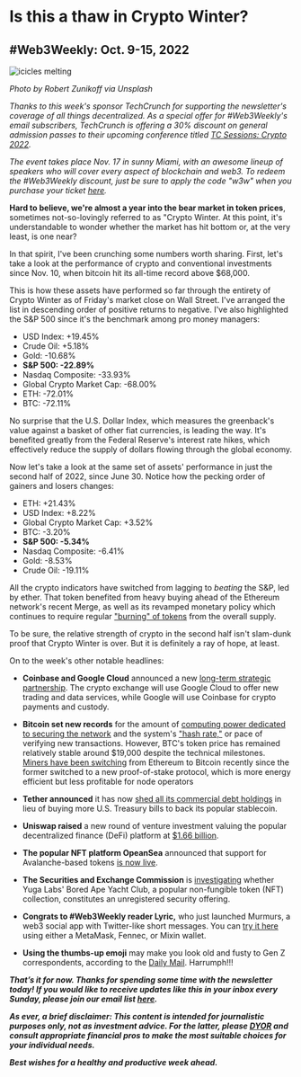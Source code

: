 # Is this a thaw in Crypto Winter?
## #Web3Weekly: Oct. 9-15, 2022

![icicles melting](https://images.unsplash.com/photo-1542730876-206eabda479f?ixlib=rb-1.2.1&ixid=MnwxMjA3fDB8MHxzZWFyY2h8Nnx8aWNpY2xlc3xlbnwwfHwwfHw%3D&auto=format&fit=crop&w=1000&q=60)

*Photo by Robert Zunikoff via Unsplash*

*Thanks to this week's sponsor TechCrunch for supporting the newsletter's coverage of all things decentralized. As a special offer for #Web3Weekly's email subscribers, TechCrunch is offering a 30% discount on  general admission passes to their upcoming conference titled [TC Sessions: Crypto 2022](https://techcrunch.com/events/tc-sessions-crypto-2022/?promo=w3w&display=true).*

*The event takes place Nov. 17 in sunny Miami, with an awesome lineup of speakers who will cover every aspect of blockchain and web3. To redeem the #Web3Weekly discount, just be sure to apply the code "w3w" when you purchase your ticket [here](https://techcrunch.com/events/tc-sessions-crypto-2022/?promo=w3w&display=true).*

**Hard to believe, we're almost a year into the bear market in token prices**, sometimes not-so-lovingly referred to as "Crypto Winter. At this point, it's understandable to wonder whether the market has hit bottom or, at the very least, is one near?

In that spirit, I've been crunching some numbers worth sharing. First, let's take a look at the performance of crypto and conventional investments since Nov. 10, when bitcoin hit its all-time record above $68,000.

This is how these assets have performed so far through the entirety of Crypto Winter as of Friday's market close on Wall Street. I've arranged the list in descending order of positive returns to negative. I've also highlighted the S&P 500 since it's the benchmark among pro money managers:

- USD Index: +19.45%
- Crude Oil: +5.18%
- Gold: -10.68%
- **S&P 500: -22.89%**
- Nasdaq Composite: -33.93%
- Global Crypto Market Cap: -68.00%
- ETH: -72.01%
- BTC: -72.11%

No surprise that the U.S. Dollar Index, which measures the greenback's value against a basket of other fiat currencies, is leading the way. It's benefited greatly from the Federal Reserve's interest rate hikes, which effectively reduce the supply of dollars flowing through the global economy.

Now let's take a look at the same set of assets' performance in just the second half of 2022, since June 30. Notice how the pecking order of gainers and losers changes:

- ETH: +21.43%
- USD Index: +8.22%
- Global Crypto Market Cap: +3.52%
- BTC: -3.20%
- **S&P 500: -5.34%**
- Nasdaq Composite: -6.41%
- Gold: -8.53%
- Crude Oil: -19.11%

All the crypto indicators have switched from lagging to *beating* the S&P, led by ether. That token benefited from heavy buying ahead of the Ethereum network's recent Merge, as well as its revamped monetary policy which continues to require regular ["burning" of tokens](https://www.coindesk.com/markets/2022/10/13/ether-becomes-deflationary-for-first-time-since-the-merge-coinbase/) from the overall supply.

<!-- Sponsor Banner -->

To be sure, the relative strength of crypto in the second half isn't slam-dunk proof that Crypto Winter is over. But it is definitely a ray of hope, at least.

On to the week's other notable headlines:

- **Coinbase and Google Cloud** announced a new [long-term strategic partnership](https://www.prnewswire.com/news-releases/google-cloud-and-coinbase-launch-new-strategic-partnership-to-drive-web3-innovation-301645592.html). The crypto exchange will use Google Cloud to offer new trading and data services, while Google will use Coinbase for crypto payments and custody.

- **Bitcoin set new records** for the amount of [computing power dedicated to securing the network](https://www.bloomberg.com/news/articles/2022-10-10/bitcoin-btc-eth-mining-difficulty-surges-as-ether-miners-redirect-resources) and the system's ["hash rate,"](https://bitcoinist.com/bitcoin-hashrate-breakout-largest-difficulty-why/) or pace of verifying new transactions. However, BTC's token price has remained relatively stable around $19,000 despite the technical milestones. [Miners have been switching](https://www.aol.com/news/bitcoin-mining-difficulty-hits-high-032809610.html) from Ethereum to Bitcoin recently since the former switched to a new proof-of-stake protocol, which is more energy efficient but less profitable for node operators

- **Tether announced** it has now [shed all its commercial debt holdings](https://tether.to/en/tether-slashes-commercial-paper-to-zero/) in lieu of buying more U.S. Treasury bills to back its popular stablecoin.

- **Uniswap raised** a new round of venture investment valuing the popular decentralized finance (DeFi) platform at [$1.66 billion](https://www.theblock.co/post/176944/uniswap-labs-valued-at-1-66-billion-after-165-million-series-b?utm_source=rss&utm_medium=rss).

- **The popular NFT platform OpeanSea** announced that support for Avalanche-based tokens [is now live](https://twitter.com/opensea/status/1579864021037379585).

- **The Securities and Exchange Commission** is [investigating](https://www.coindesk.com/policy/2022/10/11/sec-investigating-bored-ape-creator-yuga-labs-over-unregistered-offerings-report/) whether Yuga Labs' Bored Ape Yacht Club, a popular non-fungible token (NFT) collection, constitutes an unregistered security offering.

- **Congrats to #Web3Weekly reader Lyric,** who just launched Murmurs, a web3 social app with Twitter-like short messages. You can [try it here](https://murmurs.io/) using either a MetaMask, Fennec, or Mixin wallet.

- **Using the thumbs-up emoji** may make you look old and fusty to Gen Z correspondents, according to the [Daily Mail](https://www.dailymail.co.uk/femail/real-life/article-11301843/The-worst-emojis-use-2022-Passive-aggressive-thumbs-used-old-people.html). Harrumph!!!

_**That’s it for now. Thanks for spending some time with the newsletter today! If you would like to receive updates like this in your inbox every Sunday, please join our email list [here](https://w3w.news).**_ <!-- Be sure to delete that last line for copy going out to existing email subscribers, of course. -->

_**As ever, a brief disclaimer: This content is intended for journalistic purposes only, not as investment advice. For the latter, please [DYOR](https://www.google.com/search?q=DYOR&sxsrf=ALiCzsbQdCxZ0zVRVuYN5L2c-89lO7I5cw%3A1663013827193&source=hp&ei=w5MfY5f5BrylptQPrba9uAo&iflsig=AJiK0e8AAAAAYx-h08-1Cfk2JUZBncAoNuCZfyyt_eDY&ved=0ahUKEwjX5q-jiZD6AhW8kokEHS1bD6cQ4dUDCAk&uact=5&oq=DYOR&gs_lcp=Cgdnd3Mtd2l6EAMyCAgAEIAEELEDMgsIABCABBCxAxCLAzIICAAQgAQQiwMyCAgAEIAEEIsDMggIABCABBCLAzIICAAQgAQQiwMyCggAEIAEEAoQiwMyBQgAEIAEMgUIABCABDIFCAAQgAQ6BAgjECc6CAguELEDEIMBOhEILhCABBCxAxCDARDHARDRAzoLCAAQgAQQsQMQgwE6CAgAELEDEIMBOgsILhCABBCxAxCDAToECAAQA1AAWLEEYJkGaABwAHgBgAHaAYgB2wOSAQUyLjEuMZgBAKABAbgBAQ&sclient=gws-wiz) and consult appropriate financial pros to make the most suitable choices for your individual needs.**_

_**Best wishes for a healthy and productive week ahead.**_ 
